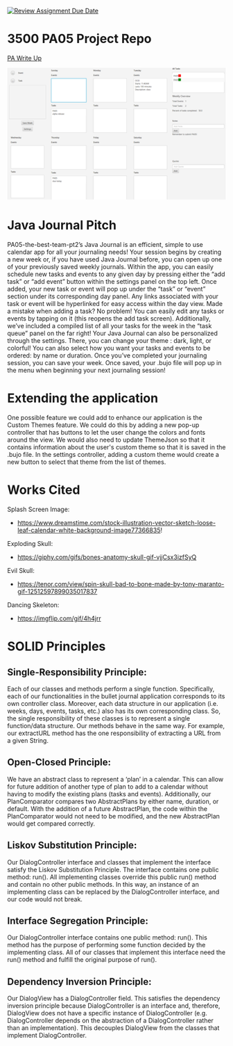 [![Review Assignment Due Date](https://classroom.github.com/assets/deadline-readme-button-24ddc0f5d75046c5622901739e7c5dd533143b0c8e959d652212380cedb1ea36.svg)](https://classroom.github.com/a/x6ckGcN8)
# 3500 PA05 Project Repo

[PA Write Up](https://markefontenot.notion.site/PA-05-8263d28a81a7473d8372c6579abd6481)

![Sample GUI for the journal:](gui.png)

# Java Journal Pitch
PA05-the-best-team-pt2’s Java Journal is an efficient, simple to use calendar app for all your journaling needs! 
Your session begins by creating a new week or, if you have used Java Journal before, you can open up one of your 
previously saved weekly journals. Within the app, you can easily schedule new tasks and events to any given day by
pressing either the “add task” or “add event” button within the settings panel on the top left. Once added, your new 
task or event will pop up under the “task” or “event” section under its corresponding day panel. Any links associated 
with your task or event will be hyperlinked for easy access within the day view. Made a mistake when adding a task?
No problem! You can easily edit any tasks or events by tapping on it (this reopens the add task screen). 
Additionally, we’ve included a compiled list of all your tasks for the week in the “task queue” panel on the far right!
Your Java Journal can also be personalized through the settings. There, you can change your theme : dark, light, 
or colorful! You can also select how you want your tasks and events to be ordered: by name or duration. Once you’ve 
completed your journaling session, you can save your week. Once saved, your .bujo file will pop up in the menu when 
beginning your next journaling session! 


# Extending the application
One possible feature we could add to enhance our application is the Custom Themes feature. We could do this by adding a
new pop-up controller that has buttons to let the user change the colors and fonts around the view. We would also need
to update ThemeJson so that it contains information about the user's custom theme so that it is saved in the .bujo file.
In the settings controller, adding a custom theme would create a new button to select that theme from the list of
themes.

# Works Cited 
Splash Screen Image:
-  https://www.dreamstime.com/stock-illustration-vector-sketch-loose-leaf-calendar-white-background-image77366835!

Exploding Skull:
- https://giphy.com/gifs/bones-anatomy-skull-gif-vjjCsx3izfSyQ

Evil Skull:
- https://tenor.com/view/spin-skull-bad-to-bone-made-by-tony-maranto-gif-12512597899035017837

Dancing Skeleton:
- https://imgflip.com/gif/4h4jrr

# SOLID Principles
## Single-Responsibility Principle: 
Each of our classes and methods perform a single function. Specifically, each of our functionalities in the bullet 
journal application corresponds to its own controller class. Moreover, each data structure in our application (i.e. 
weeks, days, events, tasks, etc.) also has its own corresponding class. So, the single responsibility of these classes 
is to represent a single function/data structure. Our methods behave in the same way. For example, our extractURL method 
has the one responsibility of extracting a URL from a given String.

## Open-Closed Principle: 
We have an abstract class to represent a ‘plan’ in a calendar. This can allow for future addition of another type of 
plan to add to a calendar without having to modify the existing plans (tasks and events). Additionally, our 
PlanComparator compares two AbstractPlans by either name, duration, or default. With the addition of a future 
AbstractPlan, the code within the PlanComparator would not need to be modified, and the new AbstractPlan would get 
compared correctly.

## Liskov Substitution Principle: 
Our DialogController interface and classes that implement the interface satisfy the Liskov Substitution Principle. 
The interface contains one public method: run(). All implementing classes override this public run() method and contain no other public methods. In this way, an instance of an implementing class can be replaced by the DialogController interface, and our code would not break.

## Interface Segregation Principle: 
Our DialogController interface contains one public method: run(). This method has the purpose of performing some function decided by the implementing class. All of our classes that implement this interface need the run() method and fulfill the original purpose of run().

## Dependency Inversion Principle: 
Our DialogView has a DialogController field. This satisfies the dependency inversion principle because DialogController is an interface and, therefore, DialogView does not have a specific instance of DialogController (e.g. DialogController depends on the abstraction of a DialogController rather than an implementation). This decouples DialogView from the classes that implement DialogController.
